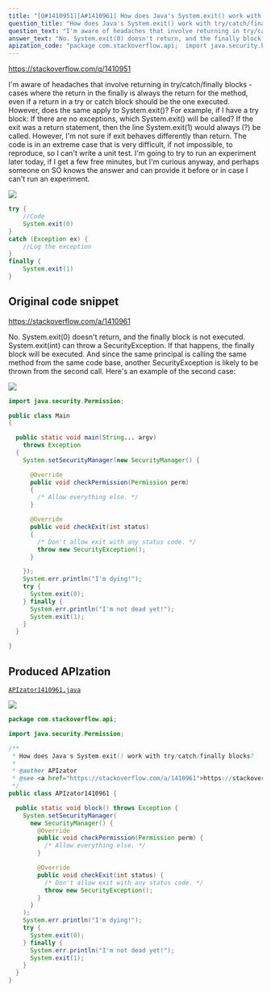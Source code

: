 ```yaml
---
title: "[Q#1410951][A#1410961] How does Java's System.exit() work with try/catch/finally blocks?"
question_title: "How does Java's System.exit() work with try/catch/finally blocks?"
question_text: "I'm aware of headaches that involve returning in try/catch/finally blocks - cases where the return in the finally is always the return for the method, even if a return in a try or catch block should be the one executed. However, does the same apply to System.exit()? For example, if I have a try block: If there are no exceptions, which System.exit() will be called? If the exit was a return statement, then the line System.exit(1) would always (?) be called. However, I'm not sure if exit behaves differently than return. The code is in an extreme case that is very difficult, if not impossible, to reproduce, so I can't write a unit test. I'm going to try to run an experiment later today, if I get a few free minutes, but I'm curious anyway, and perhaps someone on SO knows the answer and can provide it before or in case I can't run an experiment."
answer_text: "No. System.exit(0) doesn't return, and the finally block is not executed. System.exit(int) can throw a SecurityException. If that happens, the finally block will be executed. And since the same principal is calling the same method from the same code base, another SecurityException is likely to be thrown from the second call. Here's an example of the second case:"
apization_code: "package com.stackoverflow.api;  import java.security.Permission;  /**  * How does Java's System.exit() work with try/catch/finally blocks?  *  * @author APIzator  * @see <a href=\"https://stackoverflow.com/a/1410961\">https://stackoverflow.com/a/1410961</a>  */ public class APIzator1410961 {    public static void block() throws Exception {     System.setSecurityManager(       new SecurityManager() {         @Override         public void checkPermission(Permission perm) {           /* Allow everything else. */         }          @Override         public void checkExit(int status) {           /* Don't allow exit with any status code. */           throw new SecurityException();         }       }     );     System.err.println(\"I'm dying!\");     try {       System.exit(0);     } finally {       System.err.println(\"I'm not dead yet!\");       System.exit(1);     }   } }"
---
```


https://stackoverflow.com/q/1410951

I&#x27;m aware of headaches that involve returning in try/catch/finally blocks - cases where the return in the finally is always the return for the method, even if a return in a try or catch block should be the one executed.
However, does the same apply to System.exit()? For example, if I have a try block:
If there are no exceptions, which System.exit() will be called? If the exit was a return statement, then the line System.exit(1) would always (?) be called. However, I&#x27;m not sure if exit behaves differently than return.
The code is in an extreme case that is very difficult, if not impossible, to reproduce, so I can&#x27;t write a unit test. I&#x27;m going to try to run an experiment later today, if I get a few free minutes, but I&#x27;m curious anyway, and perhaps someone on SO knows the answer and can provide it before or in case I can&#x27;t run an experiment.


<div class="code-logo"><img src="/stackoverflow.png" /></div>

```java
try {
    //Code
    System.exit(0)
}
catch (Exception ex) {
    //Log the exception
}
finally {
    System.exit(1)
}
```


## Original code snippet

https://stackoverflow.com/a/1410961

No. System.exit(0) doesn&#x27;t return, and the finally block is not executed.
System.exit(int) can throw a SecurityException. If that happens, the finally block will be executed. And since the same principal is calling the same method from the same code base, another SecurityException is likely to be thrown from the second call.
Here&#x27;s an example of the second case:

<div class="code-logo"><img src="/stackoverflow.png" /></div>

```java
import java.security.Permission;

public class Main
{

  public static void main(String... argv)
    throws Exception
  {
    System.setSecurityManager(new SecurityManager() {

      @Override
      public void checkPermission(Permission perm)
      {
        /* Allow everything else. */
      }

      @Override
      public void checkExit(int status)
      {
        /* Don't allow exit with any status code. */
        throw new SecurityException();
      }

    });
    System.err.println("I'm dying!");
    try {
      System.exit(0);
    } finally {
      System.err.println("I'm not dead yet!");
      System.exit(1);
    }
  }

}
```

## Produced APIzation

[`APIzator1410961.java`](https://github.com/pasqualesalza/apization-temp-data/raw/master/search/APIzator1410961.java)

<div class="code-logo"><img src="/apizator.png" /></div>

```java
package com.stackoverflow.api;

import java.security.Permission;

/**
 * How does Java's System.exit() work with try/catch/finally blocks?
 *
 * @author APIzator
 * @see <a href="https://stackoverflow.com/a/1410961">https://stackoverflow.com/a/1410961</a>
 */
public class APIzator1410961 {

  public static void block() throws Exception {
    System.setSecurityManager(
      new SecurityManager() {
        @Override
        public void checkPermission(Permission perm) {
          /* Allow everything else. */
        }

        @Override
        public void checkExit(int status) {
          /* Don't allow exit with any status code. */
          throw new SecurityException();
        }
      }
    );
    System.err.println("I'm dying!");
    try {
      System.exit(0);
    } finally {
      System.err.println("I'm not dead yet!");
      System.exit(1);
    }
  }
}

```
